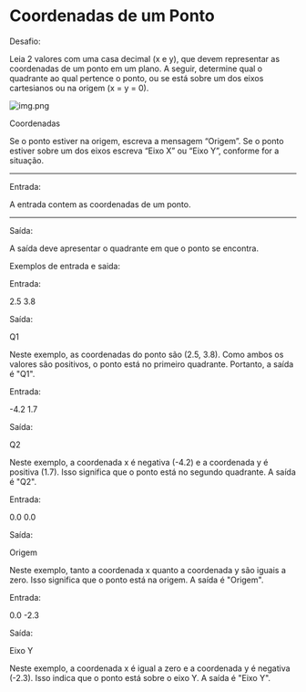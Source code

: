 # Coordenadas de um Ponto



Desafio: 

Leia 2 valores com uma casa decimal (x e y), que devem representar as coordenadas de um ponto em um plano.
A seguir, determine qual o quadrante ao qual pertence o ponto, ou se está sobre um dos eixos cartesianos ou na origem (x = y = 0).


![img.png](..%2F..%2Fphotos%2Fimg.png)


Coordenadas

Se o ponto estiver na origem, escreva a mensagem “Origem”.
Se o ponto estiver sobre um dos eixos escreva “Eixo X” ou “Eixo Y”, conforme for a situação.

---


Entrada:

A entrada contem as coordenadas de um ponto.

---

Saída:

A saída deve apresentar o quadrante em que o ponto se encontra.


Exemplos de entrada e saida:


Entrada:

2.5 3.8

Saída:

Q1

Neste exemplo, as coordenadas do ponto são (2.5, 3.8). Como ambos os valores são positivos, o ponto está no primeiro quadrante. Portanto, a saída é "Q1".

Entrada:

-4.2 1.7

Saída:

Q2

Neste exemplo, a coordenada x é negativa (-4.2) e a coordenada y é positiva (1.7). Isso significa que o ponto está no segundo quadrante. A saída é "Q2".

Entrada:

0.0 0.0

Saída:

Origem

Neste exemplo, tanto a coordenada x quanto a coordenada y são iguais a zero. Isso significa que o ponto está na origem. A saída é "Origem".

Entrada:

0.0 -2.3

Saída:

Eixo Y

Neste exemplo, a coordenada x é igual a zero e a coordenada y é negativa (-2.3). Isso indica que o ponto está sobre o eixo Y. A saída é "Eixo Y".